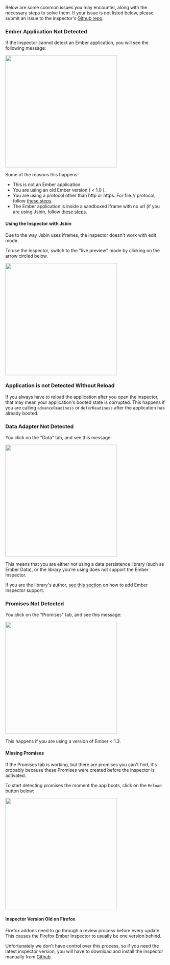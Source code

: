 Below are some common issues you may encounter, along with the necessary
steps to solve them. If your issue is not listed below, please submit an
issue to the inspector's [Github repo][ember-inspector-github].

### Ember Application Not Detected

If the inspector cannot detect an Ember application, you will see
the following message:

<img
src="/guides/ember-inspector/images/troubleshooting-application-not-detected.png" width="350">

Some of the reasons this happens:

- This is not an Ember application
- You are using an old Ember version ( < 1.0 ).
- You are using a protocol other than http or https. For file:// protocol,
follow [these steps](/guides/ember-inspector/installation#toc_file-protocol).
- The Ember application is inside a sandboxed iframe with no url (if you
  are using Jsbin, follow [these steps](#toc_using-the-inspector-with-jsbin).

#### Using the Inspector with Jsbin

Due to the way Jsbin uses iframes, the inspector doesn't work with edit
mode.

To use the inspector, switch to the "live preview" mode by clicking on the
arrow circled below.

<img src="/guides/ember-inspector/images/troubleshooting-jsbin.png" width="350">


### Application is not Detected Without Reload

If you always have to reload the application after you open the
inspector, that may mean your application's
booted state is corrupted. This happens if you are calling
`advanceReadiness` or `deferReadiness` after the application has
already booted.

### Data Adapter Not Detected

You click on the "Data" tab, and see this message:

<img src="/guides/ember-inspector/images/troubleshooting-data-adapter.png" width="350">

This means that you are either not using a data persistence library
(such as Ember Data), or the library you're using does not support the
Ember Inspector.

If you are the library's author, [see this section](/guides/ember-inspector/data#toc_building-a-data-custom-adapter) on how to add Ember Inspector support.

### Promises Not Detected

You click on the "Promises" tab, and see this message:

<img src="/guides/ember-inspector/images/troubleshooting-promises-not-detected.png" width="350">

This happens if you are using a version of Ember < 1.3.

#### Missing Promises

If the Promises tab is working, but there are promises you can't find,
it's probably because these Promises were created before the
inspector is activated.

To start detecting promises the moment the app boots, click on the `Reload` button below:

<img src="/guides/ember-inspector/images/troubleshooting-promises-toolbar.png" width="350">

#### Inspector Version Old on Firefox

Firefox addons need to go through a review process before every update.
This causes the Firefox Ember Inspector to usually be one version
behind.

Unfortunately we don't have control over this process, so if you need
the latest inspector version, you will have to download and install the inspector
manually from [Github][ember-inspector-github].


[ember-inspector-github]: https://github.com/emberjs/ember-inspector
